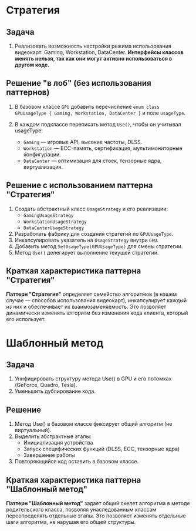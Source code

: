 # Стратегия

## Задача

1. Реализовать возможность настройки режима использования видеокарт: Gaming, Workstation, DataCenter.
**Интерфейсы классов менять нельзя, так как они могут активно использоваться в другом коде.**

## Решение "в лоб" (без использования паттернов)

1. В базовом классе ``GPU`` добавить перечисление ``enum class GPUUsageType { Gaming, Workstation, DataCenter }`` и поле ``usageType``.

2. В каждом подклассе переписать метод ``Use()``, чтобы он учитывал usageType:
    - ``Gaming`` — игровые API, высокие частоты, DLSS.
    - ``Workstation`` — ECC-память, сертификация, мультимониторные конфигурации.
    - ``DataCenter`` — оптимизация для стоек, тензорные ядра, виртуализация.

## Решение с использованием паттерна "Стратегия"

1. Создать абстрактный класс ``UsageStrategy`` и его реализации:
    - ``GamingUsageStrategy``
    - ``WorkstationUsageStrategy``
    - ``DataCenterUsageStrategy``
2. Разработать фабрику для создания стратегий по ``GPUUsageType``.
3. Инкапсулировать указатель на ``UsageStrategy`` внутри ``GPU``.
4. Добавить метод ``SetUsageType(GPUUsageType)`` для смены стратегии.
5. Метод ``Use()`` делегирует выполнение текущей стратегии.

## Краткая характеристика паттерна "Стратегия"

**Паттерн "Стратегия"** определяет семейство алгоритмов (в нашем случае — способов использования видеокарт), инкапсулирует каждый из них и обеспечивает их взаимозаменяемость.
Это позволяет динамически изменять алгоритм без изменения кода клиента, который его использует.

# Шаблонный метод

## Задача

1. Унифицировать структуру метода Use() в GPU и его потомках (GeForce, Quadro, Tesla).
2. Уменьшить дублирование кода.

## Решение

1. Метод Use() в базовом классе фиксирует общий алгоритм (не виртуальный).
2. Выделить абстрактные этапы:
    - Инициализация устройства
    - Запуск специфических функций (DLSS, ECC, тензорные ядра)
    - Завершение работы
3. Повторяющийся код оставить в базовом классе.

## Краткая характеристика паттерна "Шаблонный метод"

**Паттерн "Шаблонный метод"** задает общий скелет алгоритма в методе родительского класса, позволяя унаследованным классам переопределять отдельные этапы.
Это позволяет изменять отдельные шаги алгоритма, не нарушая его общей структуры.